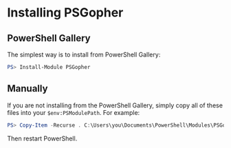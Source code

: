 # Installing PSGopher

## PowerShell Gallery
The simplest way is to install from PowerShell Gallery:

```powershell
PS> Install-Module PSGopher
```

## Manually
If you are not installing from the PowerShell Gallery, simply copy all of these
files into your `$env:PSModulePath`.  For example:

```powershell
PS> Copy-Item -Recurse . C:\Users\you\Documents\PowerShell\Modules\PSGopher\
```

Then restart PowerShell.